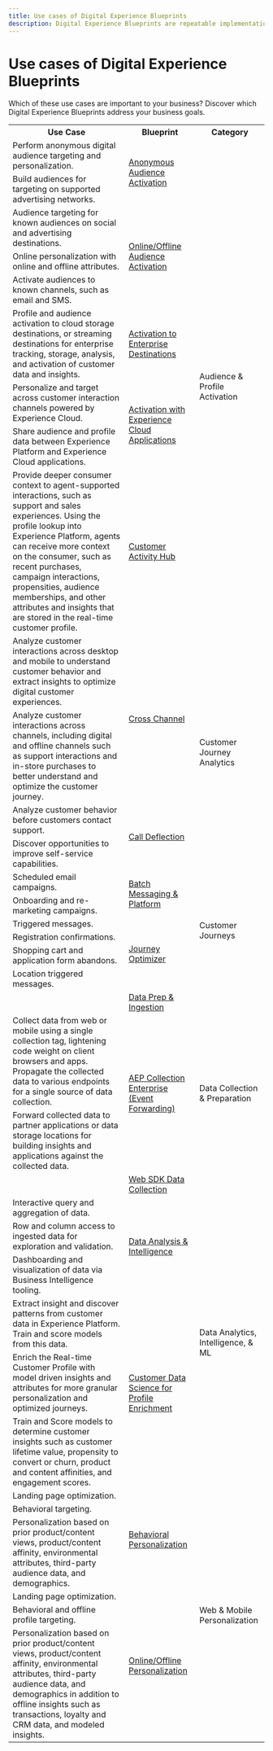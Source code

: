 ```yaml
---
title: Use cases of Digital Experience Blueprints
description: Digital Experience Blueprints are repeatable implementations to address strategy and solve established business problems. They accelerate time-to-value and provide a fast path to success.
---
```


# Use cases of Digital Experience Blueprints

Which of these use cases are important to your business? Discover which Digital Experience Blueprints address your business goals.

<table>

 <tr>
  <th>Use Case</th>
  <th>Blueprint</th>
  <th>Category</th>
 </tr>
 <tr>
  <td>Perform anonymous digital audience targeting and
  personalization.</td>
  <td rowspan="2" border="1" valign="middle"><a
  href="https://experienceleague.adobe.com/docs/blueprints-learn/architecture/audience-activation/anonymous.html?lang=en">Anonymous
  Audience Activation</a></td>
  <td rowspan="9" border="1" valign="middle">Audience
  &amp; Profile Activation</td>
 </tr>
 <tr>
  <td>Build audiences for targeting on supported advertising networks.</td>
 </tr>
 <tr>
  <td>Audience targeting for known audiences on social and advertising
  destinations.</td>
  <td rowspan="3" border="1" valign="middle"><a
  href="https://experienceleague.adobe.com/docs/blueprints-learn/architecture/audience-activation/online-offline.html?lang=en">Online/Offline
  Audience Activation</a></td>
 </tr>
 <tr>
  <td>Online personalization with online and offline attributes.</td>
 </tr>
 <tr>
  <td>Activate audiences to known channels, such as email and SMS.</td>
 </tr>
 <tr>
  <td>Profile and audience activation to cloud storage destinations,
  or streaming destinations for enterprise tracking, storage, analysis, and
  activation of customer data and insights.</td>
  <td><a
  href="https://experienceleague.adobe.com/docs/blueprints-learn/architecture/audience-activation/enterprise-destinations.html?lang=en">Activation
  to Enterprise Destinations</a></td>
 </tr>
 <tr>
  <td>Personalize and target across customer interaction channels
  powered by Experience Cloud.</td>
  <td rowspan="2" border="1" valign="middle"><a
  href="https://experienceleague.adobe.com/docs/blueprints-learn/architecture/audience-activation/platform-and-applications.html?lang=en">Activation
  with Experience Cloud Applications</a></td>
 </tr>
 <tr>
  <td>Share audience and profile data between Experience Platform and
  Experience Cloud applications.</td>
 </tr>
 <tr>
  <td>Provide deeper consumer context to agent-supported interactions,
  such as support and sales experiences. Using the profile lookup into
  Experience Platform, agents can receive more context on the consumer, such as
  recent purchases, campaign interactions, propensities, audience memberships,
  and other attributes and insights that are stored in the real-time customer
  profile.</td>
  <td><a
  href="https://experienceleague.adobe.com/docs/blueprints-learn/architecture/audience-activation/customer-activity.html?lang=en">Customer
  Activity Hub</a></td>
 </tr>
 <tr>
  <td>Analyze customer interactions across desktop and mobile to
  understand customer behavior and extract insights to optimize digital
  customer experiences.</td>
  <td rowspan="2" border="1" valign="middle"><a
  href="https://experienceleague.adobe.com/docs/blueprints-learn/architecture/customer-journey-analytics/digital-behavioral-data-consolidation.html?lang=en">Cross
  Channel</a></td>
  <td rowspan="4" border="1" valign="middle">Customer
  Journey Analytics</td>
 </tr>
 <tr>
  <td>Analyze customer interactions across channels, including digital
  and offline channels such as support interactions and in-store purchases to
  better understand and optimize the customer journey.</td>
 </tr>
 <tr>
  <td>Analyze customer behavior before customers contact support.</td>
  <td rowspan="2" border="1" valign="middle"><a
  href="https://experienceleague.adobe.com/docs/blueprints-learn/architecture/customer-journey-analytics/call-deflect.html?lang=en">Call
  Deflection</a></td>
 </tr>
 <tr>
  <td>Discover opportunities to improve self-service capabilities.</td>
 </tr>
 <tr>
  <td>Scheduled email campaigns.</td>
  <td rowspan="2" border="1" valign="middle"><a
  href="https://experienceleague.adobe.com/docs/blueprints-learn/architecture/customer-journeys/batch-messaging.html?lang=en">Batch
  Messaging &amp; Platform</a></td>
  <td rowspan="6" border="1" valign="middle">Customer
  Journeys</td>
 </tr>
 <tr>
  <td>Onboarding and re-marketing campaigns.</td>
 </tr>
 <tr>
  <td>Triggered messages.</td>
  <td rowspan="4" border="1" valign="middle"><a
  href="https://experienceleague.adobe.com/docs/blueprints-learn/architecture/customer-journeys/journey-optimizer.html?lang=en">Journey
  Optimizer</a></td>
 </tr>
 <tr>
  <td>Registration confirmations.</td>
 </tr>
 <tr>
  <td>Shopping cart and application form abandons.</td>
 </tr>
 <tr>
  <td>Location triggered messages.</td>
 </tr>
 <tr>
  <td></td>
  <td><a
  href="https://experienceleague.adobe.com/docs/blueprints-learn/architecture/data-ingestion/ingestion.html?lang=en">Data
  Prep &amp; Ingestion</a></td>
  <td rowspan="4" border="1" valign="middle">Data
  Collection &amp; Preparation</td>
 </tr>
 <tr>
  <td>Collect data from web or mobile using a single collection tag,
  lightening code weight on client browsers and apps. Propagate the collected
  data to various endpoints for a single source of data collection.</td>
  <td rowspan="2" border="1" valign="middle"><a
  href="https://experienceleague.adobe.com/docs/blueprints-learn/architecture/data-ingestion/server-side-collection.html?lang=en">AEP
  Collection Enterprise (Event Forwarding)</a></td>
 </tr>
 <tr>
  <td>Forward collected data to partner applications or data storage
  locations for building insights and applications against the collected data.</td>
 </tr>
 <tr>
  <td></td>
  <td><a
  href="https://experienceleague.adobe.com/docs/blueprints-learn/architecture/data-ingestion/websdk.html?lang=en">Web SDK
  Data Collection</a></td>
 </tr>
 <tr>
  <td>Interactive query and aggregation of data.</td>
  <td rowspan="3" border="1" valign="middle"><a
  href="https://experienceleague.adobe.com/docs/blueprints-learn/architecture/data-exploration/analysis.html?lang=en">Data
  Analysis &amp; Intelligence</a></td>
  <td rowspan="6" border="1" valign="middle">Data
  Analytics, Intelligence, &amp; ML</td>
 </tr>
 <tr>
  <td>Row and column access to ingested data for exploration and
  validation.</td>
 </tr>
 <tr>
  <td>Dashboarding and visualization of data via Business Intelligence
  tooling.</td>
 </tr>
 <tr>
  <td>Extract insight and discover patterns from customer data in
  Experience Platform. Train and score models from this data.</td>
  <td rowspan="3" border="1" valign="middle"><a
  href="https://experienceleague.adobe.com/docs/blueprints-learn/architecture/data-exploration/data-science.html?lang=en">Customer
  Data Science for Profile Enrichment</a></td>
 </tr>
 <tr>
  <td>Enrich the Real-time Customer Profile with model driven insights
  and attributes for more granular personalization and optimized journeys.</td>
 </tr>
 <tr>
  <td>Train and Score models to determine customer insights such as
  customer lifetime value, propensity to convert or churn, product and content
  affinities, and engagement scores.</td>
 </tr>
 <tr>
  <td>Landing page optimization.</td>
  <td rowspan="3" border="1" valign="middle"><a
  href="https://experienceleague.adobe.com/docs/blueprints-learn/architecture/web-personalization/behavioral.html?lang=en">Behavioral
  Personalization</a></td>
  <td rowspan="6" border="1" valign="middle">Web
  &amp; Mobile Personalization</td>
 </tr>
 <tr>
  <td>Behavioral targeting.</td>
 </tr>
 <tr>
  <td>Personalization based on prior product/content views,
  product/content affinity, environmental attributes, third-party audience
  data, and demographics.</td>
 </tr>
 <tr>
  <td>Landing page optimization.</td>
  <td rowspan="3" border="1" valign="middle"><a
  href="https://experienceleague.adobe.com/docs/blueprints-learn/architecture/web-personalization/online-offline.html?lang=en">Online/Offline
  Personalization</a></td>
 </tr>
 <tr>
  <td>Behavioral and offline profile targeting.</td>
 </tr>
 <tr>
  <td>Personalization based on prior product/content views,
  product/content affinity, environmental attributes, third-party audience
  data, and demographics in addition to offline insights such as transactions,
  loyalty and CRM data, and modeled insights.</td>
 </tr>
</table>